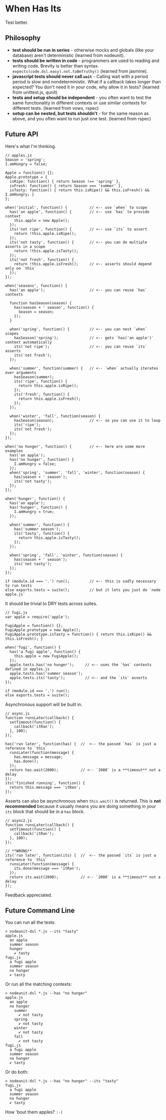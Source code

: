 When Has Its
============

Test better.

Philosophy
----------
* **test should be run in series** - otherwise mocks and globals (like your
  database) aren't deterministic (learned from nodeunit).
* **tests should be written in code** - programmers are used to reading and
  writing code. Brevity is better than syntax.
  `expects(code.dsl.easy).not.toBeTruthy()` (learned from jasmine).
* **javascript tests should never call `wait`** - Calling wait with a period
  period is slow and nondeterministic.  What if a callback takes longer than
  expected? You don't need it in your code, why allow it in tests? (learned
  from unittest.js, qunit)
* **tests and setup should be independent** - you often want to test the same
  functionality in different contexts or use similar contexts for different
  tests. (learned from vows, rspec)
* **setup can be nested, but tests shouldn't** - for the same reason as above,
  and you often want to run just one test. (learned from rspec)

Future API
----------

Here's what I'm thinking.

    // apples.js
    Season = 'spring';
    I.amHungry = false;

    Apple = function() {};
    Apple.prototype = {
      isRipe: function() { return Season !== 'spring' },
      isFresh: function() { return Season === 'summer' },
      isTasty: function() { return this.isRipe() && this.isFresh() && I.amHungry; }
    };

    when('initial', function() {          // <-- use `when` to scope
      has('an apple', function() {        // <-- use `has` to provide context
        this.apple = new Apple();
      });
      its('not ripe', function() {        // <-- use `its` to assert
        return !this.apple.isRipe();
      });
      its('not tasty', function() {       // <-- you can do multiple asserts in a scope
        return !this.apple.isTasty();
      });
      its('not fresh', function() {
        return !this.apple.isFresh();     // <-- asserts should depend only on `this`
      });
    });

    when('seasons', function() {
      has('an apple');                    // <-- you can reuse `has` contexts

      function hasSeason(season) {
        has(season + ' season', function() {
          Season = season;
        });
      }

      when('spring', function() {         // <-- you can nest `when` scopes
        hasSeason('spring');              // <-- gets `has('an apple')` context automatically
        its('not ripe');                  // <-- you can reuse `its` asserts
        its('not fresh');
      });

      when('summer', function(summer) {   // <-- `when` actually iterates over arguments
        hasSeason(summer);
        its('ripe', function() {
          return this.apple.isRipe();
        });
        its('fresh', function() {
          return this.apple.isFresh();
        });
      });

      when('winter', 'fall', function(season) {
        hasSeason(season);                // <-- so you can use it to loop
        its('ripe');
        its('not fresh');
      });
    });

    when('no hunger', function() {        // <-- here are some more examples
      has('an apple');
      has('no hunger', function() {
        I.amHungry = false;
      });
      when('spring', 'summer', 'fall', 'winter', function(season) {
        has(season + ' season');
        its('not tasty');
      });
    });

    when('hunger', function() {
      has('an apple');
      has('hunger', function() {
        I.amHungry = true;
      });

      when('summer', function() {
        has('summer season');
        its('tasty', function() {
          return this.apple.isTasty();
        });
      });

      when('spring', 'fall', 'winter', function(season) {
        has(season + ' season');
        its('not tasty');
      });
    });

    if (module.id === '.') run();         // <-- this is sadly necessary to run tests
    else exports.tests = suite();         // but it lets you just do `node apple.js`

It should be trivial to DRY tests across suites.

    // fugi.js
    var apple = require('apple');

    FugiApple = function() {};
    FugiApple.prototype = new Apple();
    FugiApple.prototype.isTasty = function() { return this.isRipe() && this.isFresh(); }

    when('fugi', function() {
      has('a fugi apple', function() {
        this.apple = new FugiApple();
      });
      apple.tests.has('no hunger');     // <-- uses the `has` contexts defined in apples.js
      apple.tests.has('summer season');
      apple.tests.its('tasty');         // <-- and the `its` asserts
    });

    if (module.id === '.') run();
    else exports.tests = suite();

Asynchronous support will be built in.

    // async.js
    function runsLater(callback() {
      setTimeout(function() {
        callback('itRan');
      }, 100);
    });

    has('run later', function(has) {  //  <-- the passed `has` is just a reference to `this`
      runsLater(function(message) {
        has.message = message;
        has.done();
      });
      return has.wait(2000);          // <-- `2000` is a **timeout** not a delay
    });
    its('finished running', function() {
      return this.message === 'itRan';
    });

Asserts can also be asynchronous when `this.wait()` is returned.  This is **not recommended**
because it usually means you are doing something in your `its` block that should be in a `has`
block.

    // async2.js
    function runsLater(callback() {
      setTimeout(function() {
        callback('itRan');
      }, 100);
    });

    // **WRONG**
    its('run later', function(its) {  //  <-- the passed `its` is just a reference to `this`
      runsLater(function(message) {
        its.done(message === 'itRan');
      });
      return its.wait(2000);          // <-- `2000` is a **timeout** not a delay
    });

Feedback appreciated.

Future Command Line
-------------------

You can run all the tests:

    > nodeunit-dsl *.js --its "tasty"
    apple.js
      an apple
      summer season
      hunger
        ✔ tasty
    fugi.js
      a fugi apple
      summer season
      no hunger
      ✔ tasty

Or run all the matching contexts:

    > nodeunit-dsl *.js --has "no hunger"
    apple.js
      an apple
      no hunger
        summer
          ✔ not tasty
        spring
          ✔ not tasty
        winter
          ✔ not tasty
        fall
          ✔ not tasty
    fugi.js
      a fugi apple
      summer season
      no hunger
      ✔ tasty

Or do both:

    > nodeunit-dsl *.js --has "no hunger" --its "tasty"
    fugi.js
      a fugi apple
      summer season
      no hunger
      ✔ tasty

How 'bout them apples? `:-)`